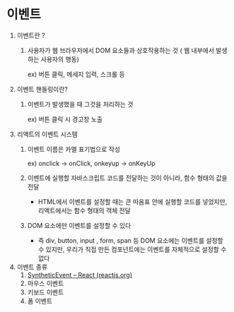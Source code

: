 # 이벤트

1. 이벤트란 ?
   1. 사용자가 웹 브라우저에서 DOM 요소들과 상호작용하는 것 ( 웹 내부에서 발생하는 사용자의 행동)

      ex) 버튼 클릭, 메세지 입력, 스크롤 등
2. 이벤트 핸들링이란?
   1. 이벤트가 발생했을 때 그것을 처리하는 것

      ex) 버튼 클릭 시 경고창 노출
3. 리액트의 이벤트 시스템
   1. 이벤트 이름은 카멜 표기법으로 작성

      ex) onclick → onClick, onkeyup → onKeyUp

   2. 이벤트에 실행할 자바스크립트 코드를 전달하는 것이 아니라, 함수 형태의 값을 전달
      - HTML에서 이벤트를 설정할 때는 큰 따옴표 안에 실행할 코드를 넣었지만, 리액트에서는 함수 형태의 객체 전달
   3. DOM 요소에만 이벤트를 설정할 수 있다
      - 즉 div, button, input , form, span 등 DOM 요소에는 이벤트를 설정할 수 있지만, 우리가 직접 만든 컴포넌트에는 이벤트를 자체적으로 설정할 수 없다
4. 이벤트 종류
   1. [SyntheticEvent – React (reactjs.org)](https://legacy.reactjs.org/docs/events.html#mouse-events)
   2. 마우스 이벤트
   3. 키보드 이벤트
   4. 폼 이벤트

